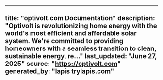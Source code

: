----------------
title: "optivolt.com Documentation"
description: "Optivolt is revolutionizing home energy with the world's most efficient and affordable solar system. We're committed to providing homeowners with a seamless transition to clean, sustainable energy, re..."
last_updated: "June 27, 2025"
source: "https://optivolt.com"
generated_by: "lapis trylapis.com"
----------------